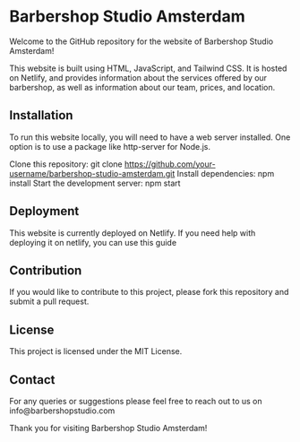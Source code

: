 <h1>Barbershop Studio Amsterdam</h1>
Welcome to the GitHub repository for the website of Barbershop Studio Amsterdam!

This website is built using HTML, JavaScript, and Tailwind CSS. It is hosted on Netlify, and provides information about the services offered by our barbershop, as well as information about our team, prices, and location.

<h2>Installation</h2>
To run this website locally, you will need to have a web server installed. One option is to use a package like http-server for Node.js.

Clone this repository: git clone https://github.com/your-username/barbershop-studio-amsterdam.git
Install dependencies: npm install
Start the development server: npm start

<h2>Deployment</h2>
This website is currently deployed on Netlify. If you need help with deploying it on netlify, you can use this guide

<h2>Contribution</h2>
If you would like to contribute to this project, please fork this repository and submit a pull request.

<h2>License</h2>
This project is licensed under the MIT License.

<h2>Contact</h2>
For any queries or suggestions please feel free to reach out to us on info@barbershopstudio.com

Thank you for visiting Barbershop Studio Amsterdam!
